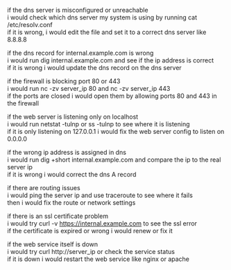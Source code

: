 if the dns server is misconfigured or unreachable  
i would check which dns server my system is using by running cat /etc/resolv.conf  
if it is wrong, i would edit the file and set it to a correct dns server like 8.8.8.8

if the dns record for internal.example.com is wrong  
i would run dig internal.example.com and see if the ip address is correct  
if it is wrong i would update the dns record on the dns server

if the firewall is blocking port 80 or 443  
i would run nc -zv server_ip 80 and nc -zv server_ip 443  
if the ports are closed i would open them by allowing ports 80 and 443 in the firewall

if the web server is listening only on localhost  
i would run netstat -tulnp or ss -tulnp to see where it is listening  
if it is only listening on 127.0.0.1 i would fix the web server config to listen on 0.0.0.0

if the wrong ip address is assigned in dns  
i would run dig +short internal.example.com and compare the ip to the real server ip  
if it is wrong i would correct the dns A record

if there are routing issues  
i would ping the server ip and use traceroute to see where it fails  
then i would fix the route or network settings

if there is an ssl certificate problem  
i would try curl -v https://internal.example.com to see the ssl error  
if the certificate is expired or wrong i would renew or fix it

if the web service itself is down  
i would try curl http://server_ip or check the service status  
if it is down i would restart the web service like nginx or apache
